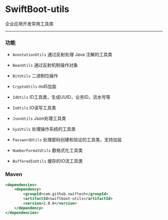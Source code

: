 # SwiftBoot-utils 
企业应用开发常用工具类

---

### 功能

* `AnnotationUtils` 通过反射处理 Java 注解的工具类

* `BeanUtils` 通过反射机制操作对象

* `BitUtils` 二进制位操作

* `CryptoUtils` md5加盐

* `IdUtils` ID工具类，生成UUID，业务ID，流水号等

* `IoUtils` IO读写工具类

* `JsonUtils` Json处理工具类

* `SysUtils` 处理操作系统的工具类

* `PasswordUtils` 处理密码创建和验证的工具类，支持加盐

* `NumberFormatUtils` 数格式化工具类

* `BufferedIoUtils` 缓存的IO流工具类


### Maven

```xml
<dependencies>
	<dependency>
		<groupId>com.github.swiftech</groupId>
		<artifactId>swiftboot-utils</artifactId>
		<version>2.0.0</version>
	</dependency>
</dependencies>

```